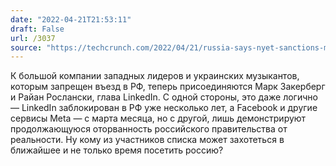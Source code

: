 ```yaml
---
date: "2022-04-21T21:53:11"
draft: False
url: /3037
source: "https://techcrunch.com/2022/04/21/russia-says-nyet-sanctions-mark-zuckerberg-linkedins-roslansky-vp-harris-and-other-us-leaders/"
---
```


К большой компании западных лидеров и украинских музыкантов, которым запрещен въезд в РФ, теперь присоединяются Марк Закерберг и Райан Рослански, глава LinkedIn. С одной стороны, это даже логично — LinkedIn заблокирован в РФ уже несколько лет, а Facebook и другие сервисы Meta — с марта месяца, но с другой, лишь демонстрируют продолжающуюся оторванность российского правительства от реальности. Ну кому из участников списка может захотеться в ближайшее и не только время посетить россию?
